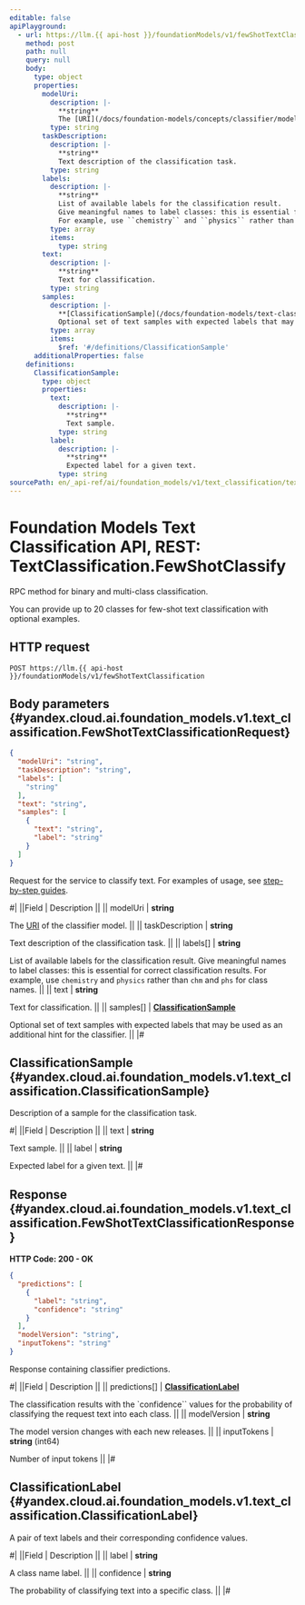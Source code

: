 ```yaml
---
editable: false
apiPlayground:
  - url: https://llm.{{ api-host }}/foundationModels/v1/fewShotTextClassification
    method: post
    path: null
    query: null
    body:
      type: object
      properties:
        modelUri:
          description: |-
            **string**
            The [URI](/docs/foundation-models/concepts/classifier/models) of the classifier model.
          type: string
        taskDescription:
          description: |-
            **string**
            Text description of the classification task.
          type: string
        labels:
          description: |-
            **string**
            List of available labels for the classification result.
            Give meaningful names to label classes: this is essential for correct classification results.
            For example, use ``chemistry`` and ``physics`` rather than ``chm`` and ``phs`` for class names.
          type: array
          items:
            type: string
        text:
          description: |-
            **string**
            Text for classification.
          type: string
        samples:
          description: |-
            **[ClassificationSample](/docs/foundation-models/text-classification/api-ref/TextClassification/fewShotClassify#yandex.cloud.ai.foundation_models.v1.text_classification.ClassificationSample)**
            Optional set of text samples with expected labels that may be used as an additional hint for the classifier.
          type: array
          items:
            $ref: '#/definitions/ClassificationSample'
      additionalProperties: false
    definitions:
      ClassificationSample:
        type: object
        properties:
          text:
            description: |-
              **string**
              Text sample.
            type: string
          label:
            description: |-
              **string**
              Expected label for a given text.
            type: string
sourcePath: en/_api-ref/ai/foundation_models/v1/text_classification/text-classification/api-ref/TextClassification/fewShotClassify.md
---
```


# Foundation Models Text Classification API, REST: TextClassification.FewShotClassify

RPC method for binary and multi-class classification.

You can provide up to 20 classes for few-shot text classification
with optional examples.

## HTTP request

```
POST https://llm.{{ api-host }}/foundationModels/v1/fewShotTextClassification
```

## Body parameters {#yandex.cloud.ai.foundation_models.v1.text_classification.FewShotTextClassificationRequest}

```json
{
  "modelUri": "string",
  "taskDescription": "string",
  "labels": [
    "string"
  ],
  "text": "string",
  "samples": [
    {
      "text": "string",
      "label": "string"
    }
  ]
}
```

Request for the service to classify text.
For examples of usage, see [step-by-step guides](/docs/foundation-models/operations/classifier/readymade).

#|
||Field | Description ||
|| modelUri | **string**

The [URI](/docs/foundation-models/concepts/classifier/models) of the classifier model. ||
|| taskDescription | **string**

Text description of the classification task. ||
|| labels[] | **string**

List of available labels for the classification result.
Give meaningful names to label classes: this is essential for correct classification results.
For example, use ``chemistry`` and ``physics`` rather than ``chm`` and ``phs`` for class names. ||
|| text | **string**

Text for classification. ||
|| samples[] | **[ClassificationSample](#yandex.cloud.ai.foundation_models.v1.text_classification.ClassificationSample)**

Optional set of text samples with expected labels that may be used as an additional hint for the classifier. ||
|#

## ClassificationSample {#yandex.cloud.ai.foundation_models.v1.text_classification.ClassificationSample}

Description of a sample for the classification task.

#|
||Field | Description ||
|| text | **string**

Text sample. ||
|| label | **string**

Expected label for a given text. ||
|#

## Response {#yandex.cloud.ai.foundation_models.v1.text_classification.FewShotTextClassificationResponse}

**HTTP Code: 200 - OK**

```json
{
  "predictions": [
    {
      "label": "string",
      "confidence": "string"
    }
  ],
  "modelVersion": "string",
  "inputTokens": "string"
}
```

Response containing classifier predictions.

#|
||Field | Description ||
|| predictions[] | **[ClassificationLabel](#yandex.cloud.ai.foundation_models.v1.text_classification.ClassificationLabel)**

The classification results with the `confidence`` values
for the probability of classifying the request text into each class. ||
|| modelVersion | **string**

The model version changes with each new releases. ||
|| inputTokens | **string** (int64)

Number of input tokens ||
|#

## ClassificationLabel {#yandex.cloud.ai.foundation_models.v1.text_classification.ClassificationLabel}

A pair of text labels and their corresponding confidence values.

#|
||Field | Description ||
|| label | **string**

A class name label. ||
|| confidence | **string**

The probability of classifying text into a specific class. ||
|#